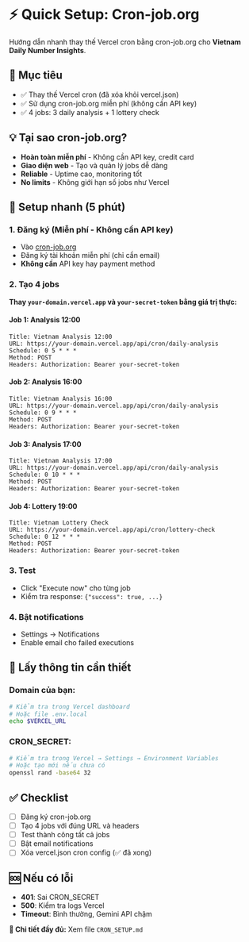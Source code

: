 # ⚡ Quick Setup: Cron-job.org

Hướng dẫn nhanh thay thế Vercel cron bằng cron-job.org cho **Vietnam Daily Number Insights**.

## 🎯 Mục tiêu
- ✅ Thay thế Vercel cron (đã xóa khỏi vercel.json)
- ✅ Sử dụng cron-job.org miễn phí (không cần API key)
- ✅ 4 jobs: 3 daily analysis + 1 lottery check

## 💡 Tại sao cron-job.org?
- **Hoàn toàn miễn phí** - Không cần API key, credit card
- **Giao diện web** - Tạo và quản lý jobs dễ dàng
- **Reliable** - Uptime cao, monitoring tốt
- **No limits** - Không giới hạn số jobs như Vercel

## 🚀 Setup nhanh (5 phút)

### 1. Đăng ký (Miễn phí - Không cần API key)
- Vào [cron-job.org](https://cron-job.org)
- Đăng ký tài khoản miễn phí (chỉ cần email)
- **Không cần** API key hay payment method

### 2. Tạo 4 jobs

**Thay `your-domain.vercel.app` và `your-secret-token` bằng giá trị thực:**

#### Job 1: Analysis 12:00
```
Title: Vietnam Analysis 12:00
URL: https://your-domain.vercel.app/api/cron/daily-analysis
Schedule: 0 5 * * *
Method: POST
Headers: Authorization: Bearer your-secret-token
```

#### Job 2: Analysis 16:00
```
Title: Vietnam Analysis 16:00
URL: https://your-domain.vercel.app/api/cron/daily-analysis
Schedule: 0 9 * * *
Method: POST
Headers: Authorization: Bearer your-secret-token
```

#### Job 3: Analysis 17:00
```
Title: Vietnam Analysis 17:00
URL: https://your-domain.vercel.app/api/cron/daily-analysis
Schedule: 0 10 * * *
Method: POST
Headers: Authorization: Bearer your-secret-token
```

#### Job 4: Lottery 19:00
```
Title: Vietnam Lottery Check
URL: https://your-domain.vercel.app/api/cron/lottery-check
Schedule: 0 12 * * *
Method: POST
Headers: Authorization: Bearer your-secret-token
```

### 3. Test
- Click "Execute now" cho từng job
- Kiểm tra response: `{"success": true, ...}`

### 4. Bật notifications
- Settings → Notifications
- Enable email cho failed executions

## 🔑 Lấy thông tin cần thiết

### Domain của bạn:
```bash
# Kiểm tra trong Vercel dashboard
# Hoặc file .env.local
echo $VERCEL_URL
```

### CRON_SECRET:
```bash
# Kiểm tra trong Vercel → Settings → Environment Variables
# Hoặc tạo mới nếu chưa có
openssl rand -base64 32
```

## ✅ Checklist
- [ ] Đăng ký cron-job.org
- [ ] Tạo 4 jobs với đúng URL và headers
- [ ] Test thành công tất cả jobs
- [ ] Bật email notifications
- [ ] Xóa vercel.json cron config (✅ đã xong)

## 🆘 Nếu có lỗi
- **401**: Sai CRON_SECRET
- **500**: Kiểm tra logs Vercel
- **Timeout**: Bình thường, Gemini API chậm

**📖 Chi tiết đầy đủ:** Xem file `CRON_SETUP.md`
